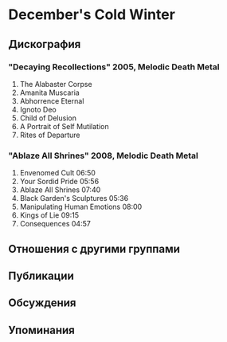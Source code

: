 # December's Cold Winter



## Дискография

### "Decaying Recollections" 2005, Melodic Death Metal

1.	 The Alabaster Corpse
2.	 Amanita Muscaria
3.	 Abhorrence Eternal
4.	 Ignoto Deo
5.	 Child of Delusion
6.	 A Portrait of Self Mutilation
7.	 Rites of Departure

### "Ablaze All Shrines" 2008, Melodic Death Metal

1.	 Envenomed Cult	06:50
2.	 Your Sordid Pride	05:56
3.	 Ablaze All Shrines	07:40
4.	 Black Garden's Sculptures	05:36
5.	 Manipulating Human Emotions	08:00
6.	 Kings of Lie	09:15
7.	 Consequences	04:57


## Отношения с другими группами


## Публикации


## Обсуждения


## Упоминания

